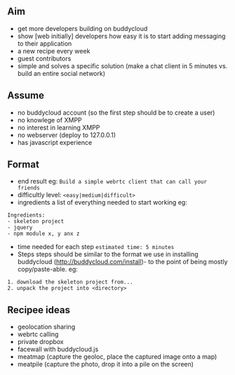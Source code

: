 Aim
---

- get more developers building on buddycloud
- show [web initially] developers how easy it is to start adding messaging to their application
- a new recipe every week
- guest contributors
- simple and solves a specific solution (make a chat client in 5 minutes vs. build an entire social network)

Assume
------
- no buddycloud account (so the first step should be to create a user)
- no knowlege of XMPP
- no interest in learning XMPP
- no webserver (deploy to 127.0.0.1)
- has javascript experience

Format
------

- end result eg:
`Build a simple webrtc client that can call your friends`
- difficultly level:
`<easy|medium|difficult>`
- ingredients
a list of everything needed to start working eg:
```
Ingredients:
- skeleton project
- jquery
- npm module x, y anx z
```
- time needed for each step
```estimated time: 5 minutes```
- Steps
steps should be similar to the format we use in installing buddycloud (http://buddycloud.com/install)- to the point of being mostly copy/paste-able.
eg:
```
1. download the skeleton project from...
2. unpack the project into <directory>
```

Recipee ideas
-------------

- geolocation sharing
- webrtc calling
- private dropbox
- facewall with buddycloud.js
- meatmap (capture the geoloc, place the captured image onto a map)
- meatpile (capture the photo, drop it into a pile on the screen)
